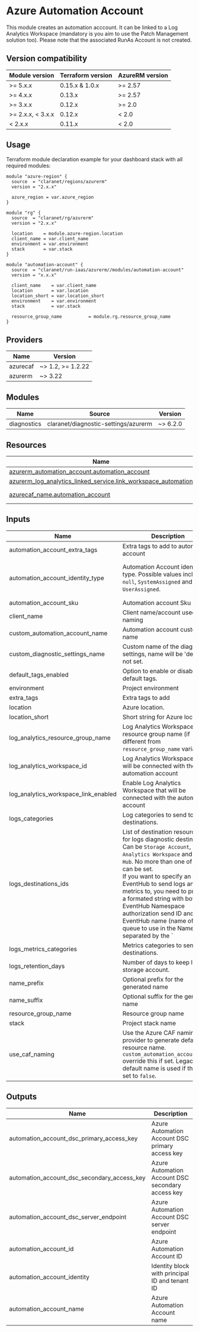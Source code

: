# Azure Automation Account

This module creates an automation acccount.
It can be linked to a Log Analytics Workspace (mandatory is you aim to use the Patch Management solution too).
Please note that the associated RunAs Account is not created.

## Version compatibility

| Module version    | Terraform version | AzureRM version |
| ----------------- | ----------------- | --------------- |
| >= 5.x.x          | 0.15.x & 1.0.x    | >= 2.57         |
| >= 4.x.x          | 0.13.x            | >= 2.57         |
| >= 3.x.x          | 0.12.x            | >= 2.0          |
| >= 2.x.x, < 3.x.x | 0.12.x            | <  2.0          |
| <  2.x.x          | 0.11.x            | <  2.0          |

## Usage

Terraform module declaration example for your dashboard stack with all required modules:

```hcl
module "azure-region" {
  source  = "claranet/regions/azurerm"
  version = "2.x.x"

  azure_region = var.azure_region
}

module "rg" {
  source  = "claranet/rg/azurerm"
  version = "2.x.x"

  location    = module.azure-region.location
  client_name = var.client_name
  environment = var.environment
  stack       = var.stack
}

module "automation-account" {
  source  = "claranet/run-iaas/azurerm//modules/automation-account"
  version = "x.x.x"

  client_name    = var.client_name
  location       = var.location
  location_short = var.location_short
  environment    = var.environment
  stack          = var.stack

  resource_group_name          = module.rg.resource_group_name
}
```

<!-- BEGIN_TF_DOCS -->
## Providers

| Name | Version |
|------|---------|
| azurecaf | ~> 1.2, >= 1.2.22 |
| azurerm | ~> 3.22 |

## Modules

| Name | Source | Version |
|------|--------|---------|
| diagnostics | claranet/diagnostic-settings/azurerm | ~> 6.2.0 |

## Resources

| Name | Type |
|------|------|
| [azurerm_automation_account.automation_account](https://registry.terraform.io/providers/hashicorp/azurerm/latest/docs/resources/automation_account) | resource |
| [azurerm_log_analytics_linked_service.link_workspace_automation](https://registry.terraform.io/providers/hashicorp/azurerm/latest/docs/resources/log_analytics_linked_service) | resource |
| [azurecaf_name.automation_account](https://registry.terraform.io/providers/aztfmod/azurecaf/latest/docs/data-sources/name) | data source |

## Inputs

| Name | Description | Type | Default | Required |
|------|-------------|------|---------|:--------:|
| automation\_account\_extra\_tags | Extra tags to add to automation account | `map(string)` | `{}` | no |
| automation\_account\_identity\_type | Automation Account identity type. Possible values include: `null`, `SystemAssigned` and `UserAssigned`. | <pre>object({<br>    type         = string<br>    identity_ids = list(string)<br>  })</pre> | <pre>{<br>  "identity_ids": [],<br>  "type": "SystemAssigned"<br>}</pre> | no |
| automation\_account\_sku | Automation account Sku | `string` | `"Basic"` | no |
| client\_name | Client name/account used in naming | `string` | n/a | yes |
| custom\_automation\_account\_name | Automation account custom name | `string` | `""` | no |
| custom\_diagnostic\_settings\_name | Custom name of the diagnostics settings, name will be 'default' if not set. | `string` | `"default"` | no |
| default\_tags\_enabled | Option to enable or disable default tags. | `bool` | `true` | no |
| environment | Project environment | `string` | n/a | yes |
| extra\_tags | Extra tags to add | `map(string)` | `{}` | no |
| location | Azure location. | `string` | n/a | yes |
| location\_short | Short string for Azure location. | `string` | n/a | yes |
| log\_analytics\_resource\_group\_name | Log Analytics Workspace resource group name (if different from `resource_group_name` variable.) | `string` | `null` | no |
| log\_analytics\_workspace\_id | Log Analytics Workspace ID that will be connected with the automation account | `string` | `""` | no |
| log\_analytics\_workspace\_link\_enabled | Enable Log Analytics Workspace that will be connected with the automation account | `bool` | `true` | no |
| logs\_categories | Log categories to send to destinations. | `list(string)` | `null` | no |
| logs\_destinations\_ids | List of destination resources IDs for logs diagnostic destination.<br>Can be `Storage Account`, `Log Analytics Workspace` and `Event Hub`. No more than one of each can be set.<br>If you want to specify an Azure EventHub to send logs and metrics to, you need to provide a formated string with both the EventHub Namespace authorization send ID and the EventHub name (name of the queue to use in the Namespace) separated by the `|` character. | `list(string)` | n/a | yes |
| logs\_metrics\_categories | Metrics categories to send to destinations. | `list(string)` | `null` | no |
| logs\_retention\_days | Number of days to keep logs on storage account. | `number` | `30` | no |
| name\_prefix | Optional prefix for the generated name | `string` | `""` | no |
| name\_suffix | Optional suffix for the generated name | `string` | `""` | no |
| resource\_group\_name | Resource group name | `string` | n/a | yes |
| stack | Project stack name | `string` | n/a | yes |
| use\_caf\_naming | Use the Azure CAF naming provider to generate default resource name. `custom_automation_account_name` override this if set. Legacy default name is used if this is set to `false`. | `bool` | `true` | no |

## Outputs

| Name | Description |
|------|-------------|
| automation\_account\_dsc\_primary\_access\_key | Azure Automation Account DSC primary access key |
| automation\_account\_dsc\_secondary\_access\_key | Azure Automation Account DSC secondary access key |
| automation\_account\_dsc\_server\_endpoint | Azure Automation Account DSC server endpoint |
| automation\_account\_id | Azure Automation Account ID |
| automation\_account\_identity | Identity block with principal ID and tenant ID |
| automation\_account\_name | Azure Automation Account name |
<!-- END_TF_DOCS -->